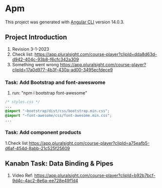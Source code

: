 # Apm

This project was generated with [Angular CLI](https://github.com/angular/angular-cli) version 14.0.3.

## Project Introduction

1. Revision 3-1-2023
2. Check list: <https://app.pluralsight.com/course-player?clipId=dda8d63d-d942-404c-93b8-f6cfc342a309>
3. Something went wrong <https://app.pluralsight.com/course-player?clipId=17a0d977-4b3f-430a-ad00-3495ecfdece9>

### Task: Add Bootstrap and font-aweswome

1. run: "npm i bootstrap font-awesome"

```css
/* styles.css */
...
@import "~bootstrap/dist/css/bootstrap.min.css";
@import "~font-awesome/css/font-awesome.min.css";
...
```

### Task: Add component products

1.Check list <https://app.pluralsight.com/course-player?clipId=a75eafb5-d6af-454d-8abb-21c525f25609>

## Kanabn Task: Data Binding & Pipes

1. Video Ref:    <https://app.pluralsight.com/course-player?clipId=b92b7bcf-9d4c-4ac2-8e6a-ee728e49f1d4>
